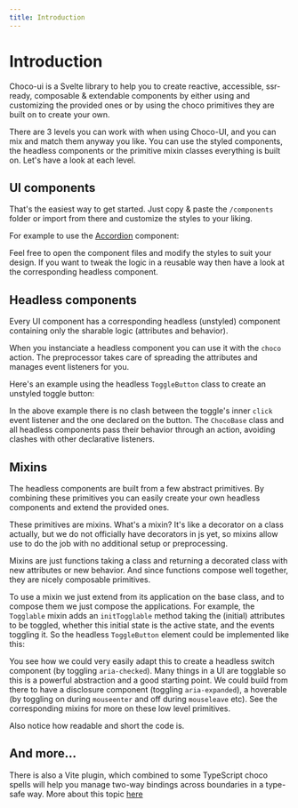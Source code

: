 ```yaml
---
title: Introduction
---
```


<script lang="ts">
	import Highlighter from "$components/Highlighter.svelte";
</script>

# Introduction

Choco-ui is a Svelte library to help you to create reactive, accessible, ssr-ready, composable & extendable components by either using and customizing the provided ones or by using the choco primitives they are built on to create your own.

There are 3 levels you can work with when using Choco-UI, and you can mix and match them anyway you like. You can use the styled components, the headless components or the primitive mixin classes everything is built on. Let's have a look at each level.

## UI components

That's the easiest way to get started. Just copy & paste the `/components` folder or import from there and customize the styles to your liking.

For example to use the [Accordion](/components/accordion) component:

<Highlighter code="styled.svelte" />

Feel free to open the component files and modify the styles to suit your design. If you want to tweak the logic in a reusable way then have a look at the corresponding headless component.

## Headless components

Every UI component has a corresponding headless (unstyled) component containing only the sharable logic (attributes and behavior).

When you instanciate a headless component you can use it with the `choco` action. The preprocessor takes care of spreading the attributes and manages event listeners for you.

Here's an example using the headless `ToggleButton` class to create an unstyled toggle button:

<Highlighter code="unstyled.svelte" />

In the above example there is no clash between the toggle's inner `click` event listener and the one declared on the button. The `ChocoBase` class and all headless components pass their behavior through an action, avoiding clashes with other declarative listeners.

## Mixins

The headless components are built from a few abstract primitives. By combining these primitives you can easily create your own headless components and extend the provided ones.

These primitives are mixins. What's a mixin? It's like a decorator on a class actually, but we do not officially have decorators in js yet, so mixins allow use to do the job with no additional setup or preprocessing.

Mixins are just functions taking a class and returning a decorated class with new attributes or new behavior. And since functions compose well together, they are nicely composable primitives.

To use a mixin we just extend from its application on the base class, and to compose them we just compose the applications. For example, the `Togglable` mixin adds an `initTogglable` method taking the (initial) attributes to be toggled, whether this initial state is the active state, and the events toggling it. So the headless `ToggleButton` element could be implemented like this:

<Highlighter code="mixin.svelte.ts" />

You see how we could very easily adapt this to create a headless switch component (by toggling `aria-checked`). Many things in a UI are togglable so this is a powerful abstraction and a good starting point. We could build from there to have a disclosure component (toggling `aria-expanded`), a hoverable (by toggling on during `mouseenter` and off during `mouseleave` etc). See the corresponding mixins for more on these low level primitives.

Also notice how readable and short the code is.

## And more...

There is also a Vite plugin, which combined to some TypeScript choco spells will help you manage two-way bindings across boundaries in a type-safe way. More about this topic [here](/guide/plugin)
